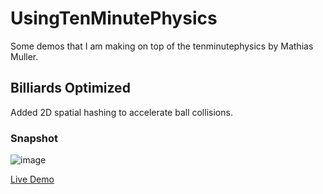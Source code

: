 # UsingTenMinutePhysics
Some demos that I am making on top of the tenminutephysics by Mathias Muller.

## Billiards Optimized
Added 2D spatial hashing to accelerate ball collisions. 
### Snapshot
![image](https://user-images.githubusercontent.com/1354859/224374169-f26d1a94-be0f-4629-925b-1f335e1ad5d0.png)

[Live Demo](https://raw.githack.com/mmmovania/UsingTenMinutePhysics/master/03-billiard_optimized.html)
